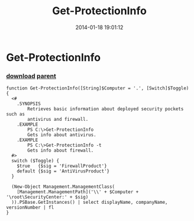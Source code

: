 ﻿---
pid:            4813
parent:         4812
children:       
poster:         greg zakharov
title:          Get-ProtectionInfo
date:           2014-01-18 19:01:12
description:    
format:         posh
---

# Get-ProtectionInfo

### [download](4813.ps1) [parent](4812.md) 



```posh
function Get-ProtectionInfo([String]$Computer = '.', [Switch]$Toggle) {
  <#
    .SYNOPSIS
        Retrieves basic information about deployed security pockets such as
        antivirus and firewall.
    .EXAMPLE
        PS C:\>Get-ProtectionInfo
        Gets info about antivirus.
    .EXAMPLE
        PS C:\>Get-ProtectionInfo -t
        Gets info about firewall.
  #>
  switch ($Toggle) {
    $true   {$sig = 'FirewallProduct'}
    default {$sig = 'AntiVirusProduct'}
  }
  
  (New-Object Management.ManagementClass(
    [Management.ManagementPath]('\\' + $Computer + '\root\SecurityCenter:' + $sig)
  )).PSBase.GetInstances() | select displayName, companyName, versionNumber | fl
}
```
